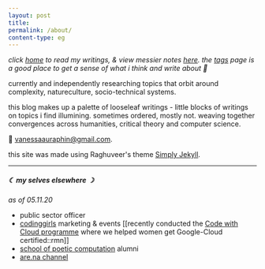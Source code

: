 ```yaml
---
layout: post
title: 
permalink: /about/
content-type: eg
---
```


*click [home](/) to read my writings, & view messier notes [here](http://litepalette.github.io/notes). the [tags](/tags) page is a good place to get a sense of what i think and write about 🦋*

currently and independently researching topics that orbit around complexity, natureculture, socio-technical systems.  

this blog makes up a palette of looseleaf writings - little blocks of writings on topics i find illumining. sometimes ordered, mostly not. weaving together convergences across humanities, critical theory and computer science.

💌 vanessaauraphin@gmail.com. 

this site was made using Raghuveer's theme [Simply Jekyll](https://simply-jekyll.netlify.app/). 

---

##### ☾ my selves elsewhere ☽

*as of 05.11.20*

- public sector officer
- [codinggirls](https://www.facebook.com/CodingGirls/) marketing & events [[recently conducted the [Code with Cloud programme](http://cloud.codinggirls.sg) where we helped women get Google-Cloud certified::rmn]]
- [school of poetic computation](https://www.are.na/digital-love-languages) alumni
- [are.na channel](https://www.are.na/vanessa-auraphin)
